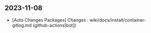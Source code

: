 
## 2023-11-08
 * [Auto Changes Packages] Changes : wiki/docs/install/container-gitlog.md (github-actions[bot])
